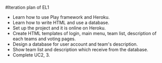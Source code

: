 #Iteration plan of EL1
- Learn how to use Play framework and Heroku.
- Learn how to write HTML and use a database.
- Set up the project and it is online on Heroku.
- Create HTML templates of login, main menu, team list, description of each teams and voting pages.
- Design a database for user account and team's description.
- Show team list and description which receive from the database.
- Complete UC2, 3.
